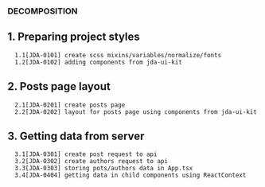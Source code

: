 ### DECOMPOSITION

## 1. Preparing project styles

      1.1[JDA-0101] create scss mixins/variables/normalize/fonts
      1.2[JDA-0102] adding components from jda-ui-kit

## 2. Posts page layout

      2.1[JDA-0201] create posts page
      2.2[JDA-0202] layout for posts page using components from jda-ui-kit

## 3. Getting data from server

      3.1[JDA-0301] create post request to api
      3.2[JDA-0302] create authors request to api
      3.3[JDA-0303] storing pots/authors data in App.tsx
      3.4[JDA-0404] getting data in child components using ReactContext

<!-- 1. Создание компонента "Сетка постов"
   Создать компонент, который будет отображать посты на экране.
2. Использование API для получения данных
   Использовать API https://jsonplaceholder.typicode.com/ для получения данных о постах.
3. Создание компонентов для вёрстки
   Создать следующие компоненты:
   Компонент выпадающего списка авторов.
   Компонент текстового поля для ввода слов, разделенных запятыми.
   Компонент галочки для выбора завершенных статей.
4. Создание контекста данных
   Создать контекст данных, который будет хранить информацию о постах и состоянии фильтрации. Эти данные будут храниться на верхнем уровне приложения и передаваться через useContext.
5. Реализация фильтра
   Реализовать фильтр согласно следующим требованиям:
   Создать выпадающий список авторов.
   Создать текстовое поле для ввода слов, разделенных запятыми.
   Создать галочку для выбора завершенных статей.
   При изменении состояния выпадающего списка авторов или галочки, выполнять поиск сразу.
   При вводе в текстовое поле начинать поиск с задержкой в 500 миллисекунд (используя debounce).
6. Реализация алгоритма поиска
   Реализовать алгоритм поиска согласно следующим правилам:
   Если указан автор, ожидать точное соответствие по полному имени автора.
   Если галочка "завершенные статьи" активирована, выводить только завершенные статьи.
   Разделить строку, введенную в текстовое поле, на слова по пробелам и производить поиск данных слов как в заголовке, так и в теле поста.
   Если найдено хотя бы одно слово, добавить соответствующую запись в результаты поиска.
7. Обработка отсутствия результатов
   В случае отсутствия результатов поиска, выводить сообщение "По вашему запросу ничего не найдено". -->
